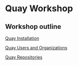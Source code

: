 # Quay Workshop

## Workshop outline

[Quay Installation](quay-install/README.md)

[Quay Users and Organizations](quay-organizations/README.md)

[Quay Repositories](quay-repository/README.md)

